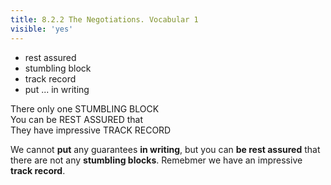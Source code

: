 ```yaml
---
title: 8.2.2 The Negotiations. Vocabular 1
visible: 'yes'
---
```


- rest assured
- stumbling block
- track record
- put ... in writing

There only one STUMBLING BLOCK <br>
You can be REST ASSURED that <br>
They have impressive TRACK RECORD <br>

We cannot **put** any guarantees **in writing**, but you can **be rest assured** that there are not any **stumbling blocks**. Remebmer we have an impressive **track record**.

